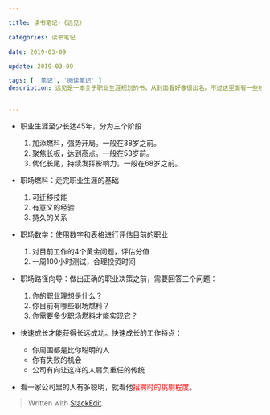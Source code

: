 ```yaml
---

title: 读书笔记-《远见》

categories: 读书笔记

date: 2019-03-09

update: 2019-03-09

tags: [ '笔记', '阅读笔记' ]
description: 远见是一本关于职业生涯规划的书，从封面看好像很出名。不过这里面有一些核心观点还是很入木三分。


---
```


- 职业生涯至少长达45年，分为三个阶段
	1. 加添燃料，强势开局。一般在38岁之前。
	2. 聚焦长板，达到高点。一般在53岁前。
	3. 优化长尾，持续发挥影响力。一般在68岁之前。

- 职场燃料：走完职业生涯的基础
	1. 可迁移技能
	2. 有意义的经验
	3. 持久的关系

- 职场数学：使用数字和表格进行评估目前的职业
	1. 对目前工作的4个黄金问题，评估分值
	2. 一周100小时测试，合理投资时间

- 职场路径向导：做出正确的职业决策之前，需要回答三个问题：
	1. 你的职业理想是什么？
	2. 你目前有哪些职场燃料？
	3. 你需要多少职场燃料才能实现它？
- 快速成长才能获得长远成功。快速成长的工作特点：
	- 你周围都是比你聪明的人
	- 你有失败的机会
	- 公司有向让这样的人肩负重任的传统
- 看一家公司里的人有多聪明，就看他<font color=red>招聘时的挑剔程度</font>。

> Written with [StackEdit](https://stackedit.io/).
<!--stackedit_data:
eyJoaXN0b3J5IjpbLTE2ODA3MTIyNSw4MTY3MjAxMDhdfQ==
-->